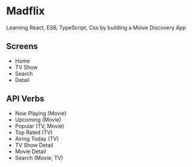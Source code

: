 # Madflix

Learning React, ES6, TypeScript, Css by building a Moive Discovery App

## Screens
- Home
- TV Show
- Search
- Detail
 
## API Verbs

- Now Playing (Movie)
- Upcoming (Movie)
- Popular (TV, Movie)
- Top Rated (TV)
- Airing Today (TV)
- TV Show Detail
- Movie Detail
- Search (Movie, TV)